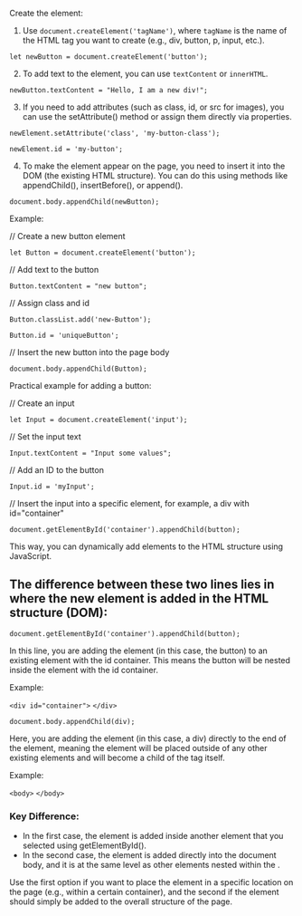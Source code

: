 Create the element:

1. Use `document.createElement('tagName')`, where `tagName` is the name of the HTML tag you want to create (e.g., div, button, p, input, etc.).

`let newButton = document.createElement('button');`

2. To add text to the element, you can use `textContent` or `innerHTML`.

`newButton.textContent = "Hello, I am a new div!";`

3. If you need to add attributes (such as class, id, or src for images), you can use the setAttribute() method or assign them directly via properties.

`newElement.setAttribute('class', 'my-button-class');`

`newElement.id = 'my-button';`

4. To make the element appear on the page, you need to insert it into the DOM (the existing HTML structure). You can do this using methods like appendChild(), insertBefore(), or append().

`document.body.appendChild(newButton);`

Example:

// Create a new button element

`let Button = document.createElement('button');`

// Add text to the button

`Button.textContent = "new button";`

// Assign class and id

`Button.classList.add('new-Button');`

`Button.id = 'uniqueButton';`

// Insert the new button into the page body

`document.body.appendChild(Button);`

Practical example for adding a button:

// Create an input

`let Input = document.createElement('input');`

// Set the input text

`Input.textContent = "Input some values";`

// Add an ID to the button

`Input.id = 'myInput';`

// Insert the input into a specific element, for example, a div with id="container"

`document.getElementById('container').appendChild(button);`

This way, you can dynamically add elements to the HTML structure using JavaScript.

## The difference between these two lines lies in where the new element is added in the HTML structure (DOM): ##

`document.getElementById('container').appendChild(button);`

In this line, you are adding the element (in this case, the button) to an existing element with the id container. 
This means the button will be nested inside the element with the id container.

Example:

`<div id="container">`
    <!-- The button will be added here -->
`</div>`

`document.body.appendChild(div);`

Here, you are adding the element (in this case, a div) directly to the end of the <body> element, 
meaning the element will be placed outside of any other existing elements and will become a child of the <body> tag itself.

Example:

`<body>`
    <!-- A new div will be added here -->
`</body>`

### Key Difference: ###

+ In the first case, the element is added inside another element that you selected using getElementById().
+ In the second case, the element is added directly into the document body, and it is at the same level as other elements nested within the <body>.

Use the first option if you want to place the element in a specific location on the page (e.g., within a certain container), and the second if the element should simply be added to the overall structure of the page.
